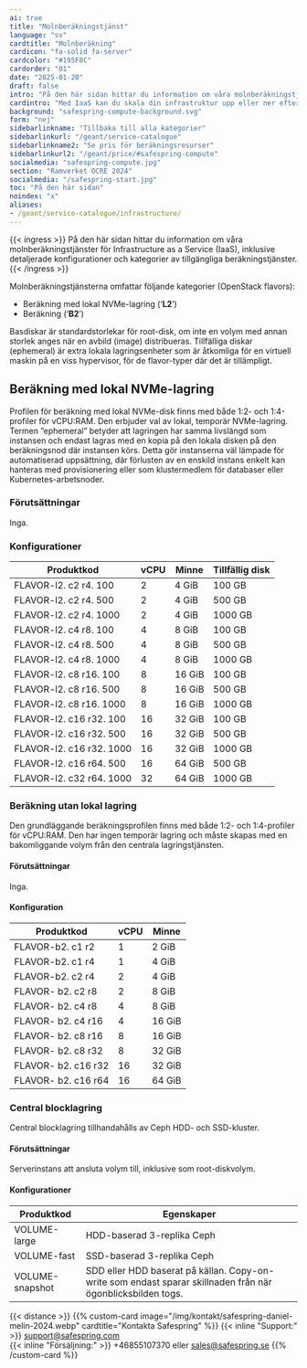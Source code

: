 ```yaml
---
ai: true
title: "Molnberäkningstjänst"
language: "sv"
cardtitle: "Molnberäkning"
cardicon: "fa-solid fa-server"
cardcolor: "#195F8C"
cardorder: "01"
date: "2025-01-20"
draft: false
intro: "På den här sidan hittar du information om våra molnberäkningstjänster inom Infrastructure as a Service (IaaS), inklusive detaljerade konfigurationer och kategorier av tillgängliga beräkningstjänster."
cardintro: "Med IaaS kan du skala din infrastruktur upp eller ner efter behov."
background: "safespring-compute-background.svg"
form: "nej"
sidebarlinkname: "Tillbaka till alla kategorier"
sidebarlinkurl: "/geant/service-catalogue"
sidebarlinkname2: "Se pris för beräkningsresurser"
sidebarlinkurl2: "/geant/price/#safespring-compute"
socialmedia: "safespring-compute.jpg"
section: "Ramverket OCRE 2024"
socialmedia: "/safespring-start.jpg"
toc: "På den här sidan"
noindex: "x"
aliases:
- /geant/service-catalogue/infrastructure/
---
```

{{< ingress >}}
På den här sidan hittar du information om våra molnberäkningstjänster för Infrastructure as a Service (IaaS), inklusive detaljerade konfigurationer och kategorier av tillgängliga beräkningstjänster.
{{< /ingress >}}

Molnberäkningstjänsterna omfattar följande kategorier (OpenStack flavors):

- Beräkning med lokal NVMe-lagring (‘**L2**’)
- Beräkning (‘**B2**’)

Basdiskar är standardstorlekar för root-disk, om inte en volym med annan storlek anges när en avbild (image) distribueras. Tillfälliga diskar (ephemeral) är extra lokala lagringsenheter som är åtkomliga för en virtuell maskin på en viss hypervisor, för de flavor-typer där det är tillämpligt.

## Beräkning med lokal NVMe-lagring

Profilen för beräkning med lokal NVMe-disk finns med både 1:2- och 1:4-profiler för vCPU:RAM. Den erbjuder val av lokal, temporär NVMe-lagring. Termen ”ephemeral” betyder att lagringen har samma livslängd som instansen och endast lagras med en kopia på den lokala disken på den beräkningsnod där instansen körs. Detta gör instanserna väl lämpade för automatiserad uppsättning, där förlusten av en enskild instans enkelt kan hanteras med provisionering eller som klustermedlem för databaser eller Kubernetes-arbetsnoder.

### Förutsättningar

Inga.

### Konfigurationer

| Produktkod               | vCPU | Minne | Tillfällig disk |
| ------------------------ | ---- | ----- | --------------- |
| FLAVOR-l2. c2 r4. 100    | 2    | 4 GiB | 100 GB          |
| FLAVOR-l2. c2 r4. 500    | 2    | 4 GiB | 500 GB          |
| FLAVOR-l2. c2 r4. 1000   | 2    | 4 GiB | 1000 GB         |
| FLAVOR-l2. c4 r8. 100    | 4    | 8 GiB | 100 GB          |
| FLAVOR-l2. c4 r8. 500    | 4    | 8 GiB | 500 GB          |
| FLAVOR-l2. c4 r8. 1000   | 4    | 8 GiB | 1000 GB         |
| FLAVOR-l2. c8 r16. 100   | 8    | 16 GiB| 100 GB          |
| FLAVOR-l2. c8 r16. 500   | 8    | 16 GiB| 500 GB          |
| FLAVOR-l2. c8 r16. 1000  | 8    | 16 GiB| 1000 GB         |
| FLAVOR-l2. c16 r32. 100  | 16   | 32 GiB| 100 GB          |
| FLAVOR-l2. c16 r32. 500  | 16   | 32 GiB| 500 GB          |
| FLAVOR-l2. c16 r32. 1000 | 16   | 32 GiB| 1000 GB         |
| FLAVOR-l2. c16 r64. 500  | 16   | 64 GiB| 500 GB          |
| FLAVOR-l2. c32 r64. 1000 | 32   | 64 GiB| 1000 GB         |

### Beräkning utan lokal lagring

Den grundläggande beräkningsprofilen finns med både 1:2- och 1:4-profiler för vCPU:RAM. Den har ingen temporär lagring och måste skapas med en bakomliggande volym från den centrala lagringstjänsten.

#### Förutsättningar

Inga.

#### Konfiguration

| Produktkod          | vCPU | Minne |
| ------------------- | ---- | ----- |
| FLAVOR-b2. c1 r2    | 1    | 2 GiB |
| FLAVOR-b2. c1 r4    | 1    | 4 GiB |
| FLAVOR-b2. c2 r4    | 2    | 4 GiB |
| FLAVOR- b2. c2 r8   | 2    | 8 GiB |
| FLAVOR- b2. c4 r8   | 4    | 8 GiB |
| FLAVOR- b2. c4 r16  | 4    | 16 GiB|
| FLAVOR- b2. c8 r16  | 8    | 16 GiB|
| FLAVOR- b2. c8 r32  | 8    | 32 GiB|
| FLAVOR- b2. c16 r32 | 16   | 32 GiB|
| FLAVOR- b2. c16 r64 | 16   | 64 GiB|

### Central blocklagring

Central blocklagring tillhandahålls av Ceph HDD- och SSD-kluster.

#### Förutsättningar

Serverinstans att ansluta volym till, inklusive som root-diskvolym.

#### Konfigurationer

| Produktkod      | Egenskaper                                                                                                  |
| --------------- | ----------------------------------------------------------------------------------------------------------- |
| VOLUME-large    | HDD-baserad 3-replika Ceph                                                                                  |
| VOLUME-fast     | SSD-baserad 3-replika Ceph                                                                                  |
| VOLUME-snapshot | SDD eller HDD baserat på källan. Copy-on-write som endast sparar skillnaden från när ögonblicksbilden togs. |

{{< distance >}}
{{% custom-card image="/img/kontakt/safespring-daniel-melin-2024.webp" cardtitle="Kontakta Safespring" %}}
{{< inline "Support:" >}} support@safespring.com  
{{< inline "Försäljning:" >}} +46855107370 eller sales@safespring.se
{{% /custom-card %}}